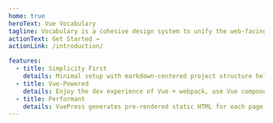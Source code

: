 ```yaml
---
home: true
heroText: Vue Vocabulary
tagline: Vocabulary is a cohesive design system to unify the web-facing Creative Commons
actionText: Get Started →
actionLink: /introduction/

features:
  - title: Simplicity First
    details: Minimal setup with markdown-centered project structure helps you focus on writing.
  - title: Vue-Powered
    details: Enjoy the dev experience of Vue + webpack, use Vue components in markdown, and develop custom themes with Vue.
  - title: Performant
    details: VuePress generates pre-rendered static HTML for each page, and runs as an SPA once a page is loaded.
---
```

